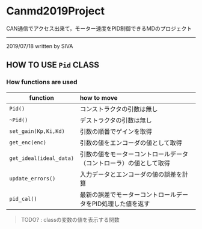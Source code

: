 # Canmd2019Project
CAN通信でアクセス出来て，モーター速度をPID制御できるMDのプロジェクト

---

2019/07/18 written by SIVA
## HOW TO USE `Pid` CLASS
### How functions are used

 function | how to move 
--|:--
`Pid()` | コンストラクタの引数は無し
`~Pid()` | デストラクタの引数は無し
`set_gain(Kp,Ki,Kd)` | 引数の順番でゲインを取得
`get_enc(enc)` | 引数の値をエンコーダの値として取得
`get_ideal(ideal_data)` | 引数の値をモーターコントロールデータ（コントローラ）の値として取得
`update_errors()` | 入力データとエンコーダの値の誤差を計算
`pid_cal()` | 最新の誤差でモーターコントロールデータをPID処理した値を返す

> TODO? : classの変数の値を表示する関数
